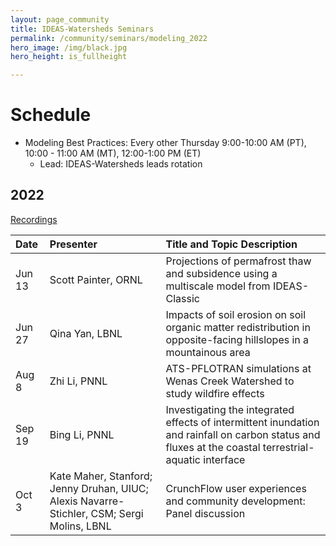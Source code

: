 ```yaml
---
layout: page_community
title: IDEAS-Watersheds Seminars
permalink: /community/seminars/modeling_2022
hero_image: /img/black.jpg
hero_height: is_fullheight

---
```


# Schedule
* Modeling Best Practices: Every other Thursday 9:00-10:00 AM (PT), 10:00 - 11:00 AM (MT), 12:00-1:00 PM (ET)
  - Lead:  IDEAS-Watersheds leads rotation

## 2022

[Recordings](https://github.com/IDEAS-Watersheds/best-practices-seminar#2022)

| Date        |  Presenter                             | Title and Topic Description                    |
|:------------|:---------------------------------------|:-----------------------------------------------|
| Jun 13      | Scott Painter, ORNL                    | Projections of permafrost thaw and subsidence using a multiscale model from IDEAS-Classic |
| Jun 27     | Qina Yan, LBNL                        | Impacts of soil erosion on soil organic matter redistribution in opposite-facing hillslopes in a mountainous area |
| Aug 8      | Zhi Li, PNNL                        | ATS-PFLOTRAN simulations at Wenas Creek Watershed to study wildfire effects |
| Sep 19     | Bing Li, PNNL                        | Investigating the integrated effects of intermittent inundation and rainfall on carbon status and fluxes at the coastal terrestrial-aquatic interface |
| Oct 3      | Kate Maher, Stanford; Jenny Druhan, UIUC; Alexis Navarre-Stichler, CSM; Sergi Molins, LBNL  | CrunchFlow user experiences and community development: Panel discussion |

